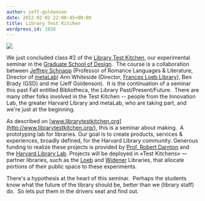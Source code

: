 ```yaml
---
author: jeff-goldenson
date: 2012-02-02 22:08:45+00:00
title: Library Test Kitchen
wordpress_id: 1026
---
```


[![](http://librarylab.law.harvard.edu/blog/wp-content/uploads/2012/02/BPL_bowling_31.png)](http://librarylab.law.harvard.edu/blog/wp-content/uploads/2012/02/BPL_bowling_31.png)


We just concluded class #2 of the [Library Test Kitchen](http://www.librarytestkitchen.org/), our experimental seminar in the [Graduate School of Design](http://www.gsd.harvard.edu/#/news/all-news/feed.html).  The course is a collaboration between [Jeffrey Schnapp](http://jeffreyschnapp.com/) (Professor of Romance Languages & Literature, Director of [metaLab](http://metalab.harvard.edu/)) Ann Whiteside (Director, [Frances Loeb Library](http://www.gsd.harvard.edu/#/loeblibrary/index.html)), Ben Brady (GSD) and me (Jeff Goldenson).  It is the continuation of a seminar this past Fall entitled Bibliotheca, the Library Past/Present/Future.  There are many other folks involved in the Test Kitchen -- people from the Innovation Lab, the greater Harvard Library and metaLab, who are taking part, and we're just at the beginning.

As described on [www.librarytestkitchen.org](http://www.librarytestkitchen.org/), this is a seminar about making.  A prototyping lab for libraries. Our goal is to create products, services & experiences, broadly defined, for the Harvard Library community. Generous funding to realize these projects is provided by [Prof. Robert Darnton](http://history.fas.harvard.edu/people/faculty/darnton.php) and the [Harvard Library Lab](http://osc.hul.harvard.edu/liblab). Projects will be deployed in «Test Kitchens» — partner libraries, such as the [Loeb](http://www.gsd.harvard.edu/#/loeblibrary/index.html) and [Widener](http://hcl.harvard.edu/libraries/widener/) Libraries, that allocate portions of their public space to these experiments.

There's a hypothesis at the heart of this seminar.  Perhaps the students know what the future of the library should be, better than we (library staff) do.  So lets put them in the drivers seat and find out.
